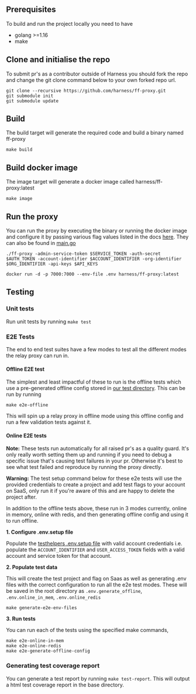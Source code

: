 ## Prerequisites

To build and run the project locally you need to have

- golang >=1.16
- make

## Clone and initialise the repo
To submit pr's as a contributor outside of Harness you should fork the repo and change the git clone command below to your own forked repo url.
```
git clone --recursive https://github.com/harness/ff-proxy.git
git submodule init
git submodule update
```

## Build

The build target will generate the required code and build a binary named ff-proxy

```
make build
```

## Build docker image
The image target will generate a docker image called harness/ff-proxy:latest

```
make image
```

## Run the proxy
You can run the proxy by executing the binary or running the docker image and configure it by passing various flag values listed in the docs [here](https://developer.harness.io/docs/feature-flags/ff-using-flags/relay-proxy/#configuration-variables). They can also be found in [main.go](https://github.com/harness/ff-proxy/blob/main/cmd/ff-proxy/main.go)

```
./ff-proxy -admin-service-token $SERVICE_TOKEN -auth-secret $AUTH_TOKEN -account-identifier $ACCOUNT_IDENTIFIER -org-identifier $ORG_IDENTIFIER -api-keys $API_KEYS
```

```
docker run -d -p 7000:7000 --env-file .env harness/ff-proxy:latest 
```

## Testing
### Unit tests
Run unit tests by running 
```make test```

### E2E Tests
The end to end test suites have a few modes to test all the different modes the relay proxy can run in.
#### Offline E2E test
The simplest and least impactful of these to run is the offline tests which use a pre-generated offline config stored in [our test directory](/tests/e2e/testdata/config). This can be run by running 
```
make e2e-offline
```
This will spin up a relay proxy in offline mode using this offline config and run a few validation tests against it.

#### Online E2E tests
**Note:** These tests run automatically for all raised pr's as a quality guard. It's only really worth setting them up and running if you need to debug a specific issue that's causing test failures in your pr. Otherwise it's best to see what test failed and reproduce by running the proxy directly.

**Warning:** The test setup command below for these e2e tests will use the provided credentials to create a project and add test flags to your account on SaaS, only run it if you're aware of this and are happy to delete the project after.

In addition to the offline tests above, these run in 3 modes currently, online in memory, online with redis, and then generating offline config and using it to run offline.

**1. Configure .env.setup file**

Populate the [testhelpers .env.setup file](/tests/e2e/testhelpers/setup/.env.setup) with valid account credentials i.e. populate the ``ACCOUNT_IDENTIFIER`` and ``USER_ACCESS_TOKEN`` fields with a valid account and service token for that account.

**2. Populate test data**

This will create the test project and flag on Saas as well as generating .env files with the correct configuration to run all the e2e test modes. These will be saved in the root directory as ```.env.generate_offline```, ``.env.online_in_mem``, ``.env.online_redis``
```
make generate-e2e-env-files
```
**3. Run tests**

You can run each of the tests using the specified make commands, 
```
make e2e-online-in-mem
make e2e-online-redis
make e2e-generate-offline-config
```


### Generating test coverage report
You can generate a test report by running ```make test-report```. This will output a html test coverage report in the base directory.